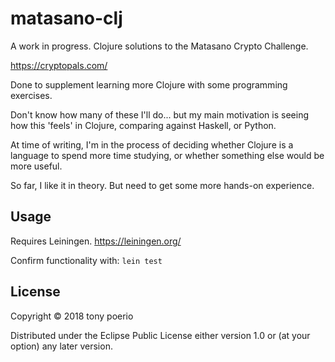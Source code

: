 # matasano-clj

A work in progress. Clojure solutions to the Matasano Crypto Challenge.

https://cryptopals.com/

Done to supplement learning more Clojure with some programming exercises.

Don't know how many of these I'll do...
but my main motivation is seeing how this 'feels' in Clojure, comparing against Haskell, or Python.

At time of writing, I'm in the process of deciding whether Clojure is a language to spend more time studying,
or whether something else would be more useful.

So far, I like it in theory. But need to get some more hands-on experience.

## Usage
Requires Leiningen.
https://leiningen.org/

Confirm functionality with:
  `lein test`

## License

Copyright © 2018 tony poerio

Distributed under the Eclipse Public License either version 1.0 or (at
your option) any later version.

